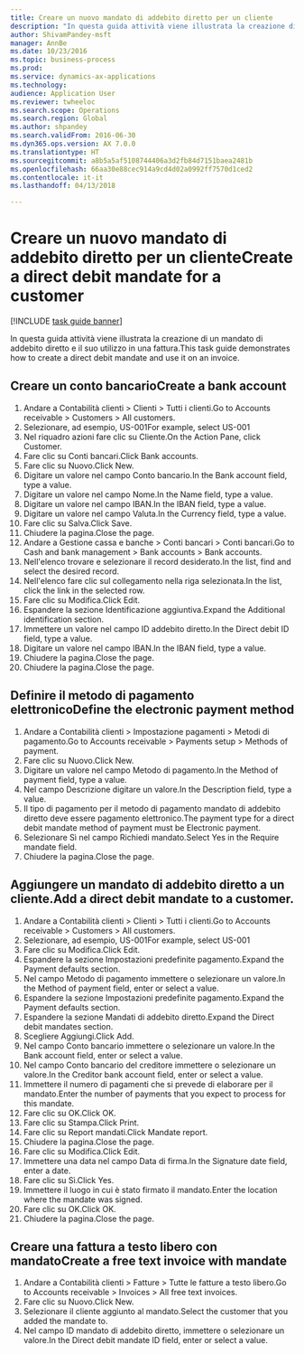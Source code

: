 ```yaml
--- 
title: Creare un nuovo mandato di addebito diretto per un cliente
description: "In questa guida attività viene illustrata la creazione di un mandato di addebito diretto e il suo utilizzo in una fattura."
author: ShivamPandey-msft
manager: AnnBe
ms.date: 10/23/2016
ms.topic: business-process
ms.prod: 
ms.service: dynamics-ax-applications
ms.technology: 
audience: Application User
ms.reviewer: twheeloc
ms.search.scope: Operations
ms.search.region: Global
ms.author: shpandey
ms.search.validFrom: 2016-06-30
ms.dyn365.ops.version: AX 7.0.0
ms.translationtype: HT
ms.sourcegitcommit: a8b5a5af5108744406a3d2fb84d7151baea2481b
ms.openlocfilehash: 66aa30e88cec914a9cd4d02a0992ff7570d1ced2
ms.contentlocale: it-it
ms.lasthandoff: 04/13/2018

---
```

# <a name="create-a-direct-debit-mandate-for-a-customer"></a><span data-ttu-id="ad651-103">Creare un nuovo mandato di addebito diretto per un cliente</span><span class="sxs-lookup"><span data-stu-id="ad651-103">Create a direct debit mandate for a customer</span></span>

[!INCLUDE [task guide banner](../../includes/task-guide-banner.md)]

<span data-ttu-id="ad651-104">In questa guida attività viene illustrata la creazione di un mandato di addebito diretto e il suo utilizzo in una fattura.</span><span class="sxs-lookup"><span data-stu-id="ad651-104">This task guide demonstrates how to create a direct debit mandate and use it on an invoice.</span></span>


## <a name="create-a-bank-account"></a><span data-ttu-id="ad651-105">Creare un conto bancario</span><span class="sxs-lookup"><span data-stu-id="ad651-105">Create a bank account</span></span>
1. <span data-ttu-id="ad651-106">Andare a Contabilità clienti > Clienti > Tutti i clienti.</span><span class="sxs-lookup"><span data-stu-id="ad651-106">Go to Accounts receivable > Customers > All customers.</span></span>
2. <span data-ttu-id="ad651-107">Selezionare, ad esempio, US-001</span><span class="sxs-lookup"><span data-stu-id="ad651-107">For example, select US-001</span></span>
3. <span data-ttu-id="ad651-108">Nel riquadro azioni fare clic su Cliente.</span><span class="sxs-lookup"><span data-stu-id="ad651-108">On the Action Pane, click Customer.</span></span>
4. <span data-ttu-id="ad651-109">Fare clic su Conti bancari.</span><span class="sxs-lookup"><span data-stu-id="ad651-109">Click Bank accounts.</span></span>
5. <span data-ttu-id="ad651-110">Fare clic su Nuovo.</span><span class="sxs-lookup"><span data-stu-id="ad651-110">Click New.</span></span>
6. <span data-ttu-id="ad651-111">Digitare un valore nel campo Conto bancario.</span><span class="sxs-lookup"><span data-stu-id="ad651-111">In the Bank account field, type a value.</span></span>
7. <span data-ttu-id="ad651-112">Digitare un valore nel campo Nome.</span><span class="sxs-lookup"><span data-stu-id="ad651-112">In the Name field, type a value.</span></span>
8. <span data-ttu-id="ad651-113">Digitare un valore nel campo IBAN.</span><span class="sxs-lookup"><span data-stu-id="ad651-113">In the IBAN field, type a value.</span></span>
9. <span data-ttu-id="ad651-114">Digitare un valore nel campo Valuta.</span><span class="sxs-lookup"><span data-stu-id="ad651-114">In the Currency field, type a value.</span></span>
10. <span data-ttu-id="ad651-115">Fare clic su Salva.</span><span class="sxs-lookup"><span data-stu-id="ad651-115">Click Save.</span></span>
11. <span data-ttu-id="ad651-116">Chiudere la pagina.</span><span class="sxs-lookup"><span data-stu-id="ad651-116">Close the page.</span></span>
12. <span data-ttu-id="ad651-117">Andare a Gestione cassa e banche > Conti bancari > Conti bancari.</span><span class="sxs-lookup"><span data-stu-id="ad651-117">Go to Cash and bank management > Bank accounts > Bank accounts.</span></span>
13. <span data-ttu-id="ad651-118">Nell'elenco trovare e selezionare il record desiderato.</span><span class="sxs-lookup"><span data-stu-id="ad651-118">In the list, find and select the desired record.</span></span>
14. <span data-ttu-id="ad651-119">Nell'elenco fare clic sul collegamento nella riga selezionata.</span><span class="sxs-lookup"><span data-stu-id="ad651-119">In the list, click the link in the selected row.</span></span>
15. <span data-ttu-id="ad651-120">Fare clic su Modifica.</span><span class="sxs-lookup"><span data-stu-id="ad651-120">Click Edit.</span></span>
16. <span data-ttu-id="ad651-121">Espandere la sezione Identificazione aggiuntiva.</span><span class="sxs-lookup"><span data-stu-id="ad651-121">Expand the Additional identification section.</span></span>
17. <span data-ttu-id="ad651-122">Immettere un valore nel campo ID addebito diretto.</span><span class="sxs-lookup"><span data-stu-id="ad651-122">In the Direct debit ID field, type a value.</span></span>
18. <span data-ttu-id="ad651-123">Digitare un valore nel campo IBAN.</span><span class="sxs-lookup"><span data-stu-id="ad651-123">In the IBAN field, type a value.</span></span>
19. <span data-ttu-id="ad651-124">Chiudere la pagina.</span><span class="sxs-lookup"><span data-stu-id="ad651-124">Close the page.</span></span>
20. <span data-ttu-id="ad651-125">Chiudere la pagina.</span><span class="sxs-lookup"><span data-stu-id="ad651-125">Close the page.</span></span>

## <a name="define-the-electronic-payment-method"></a><span data-ttu-id="ad651-126">Definire il metodo di pagamento elettronico</span><span class="sxs-lookup"><span data-stu-id="ad651-126">Define the electronic payment method</span></span>
1. <span data-ttu-id="ad651-127">Andare a Contabilità clienti > Impostazione pagamenti > Metodi di pagamento.</span><span class="sxs-lookup"><span data-stu-id="ad651-127">Go to Accounts receivable > Payments setup > Methods of payment.</span></span>
2. <span data-ttu-id="ad651-128">Fare clic su Nuovo.</span><span class="sxs-lookup"><span data-stu-id="ad651-128">Click New.</span></span>
3. <span data-ttu-id="ad651-129">Digitare un valore nel campo Metodo di pagamento.</span><span class="sxs-lookup"><span data-stu-id="ad651-129">In the Method of payment field, type a value.</span></span>
4. <span data-ttu-id="ad651-130">Nel campo Descrizione digitare un valore.</span><span class="sxs-lookup"><span data-stu-id="ad651-130">In the Description field, type a value.</span></span>
5. <span data-ttu-id="ad651-131">Il tipo di pagamento per il metodo di pagamento mandato di addebito diretto deve essere pagamento elettronico.</span><span class="sxs-lookup"><span data-stu-id="ad651-131">The payment type for a direct debit mandate method of payment must be Electronic payment.</span></span>
6. <span data-ttu-id="ad651-132">Selezionare Sì nel campo Richiedi mandato.</span><span class="sxs-lookup"><span data-stu-id="ad651-132">Select Yes in the Require mandate field.</span></span>
7. <span data-ttu-id="ad651-133">Chiudere la pagina.</span><span class="sxs-lookup"><span data-stu-id="ad651-133">Close the page.</span></span>

## <a name="add-a-direct-debit-mandate-to-a-customer"></a><span data-ttu-id="ad651-134">Aggiungere un mandato di addebito diretto a un cliente.</span><span class="sxs-lookup"><span data-stu-id="ad651-134">Add a direct debit mandate to a customer.</span></span>
1. <span data-ttu-id="ad651-135">Andare a Contabilità clienti > Clienti > Tutti i clienti.</span><span class="sxs-lookup"><span data-stu-id="ad651-135">Go to Accounts receivable > Customers > All customers.</span></span>
2. <span data-ttu-id="ad651-136">Selezionare, ad esempio, US-001</span><span class="sxs-lookup"><span data-stu-id="ad651-136">For example, select US-001</span></span>
3. <span data-ttu-id="ad651-137">Fare clic su Modifica.</span><span class="sxs-lookup"><span data-stu-id="ad651-137">Click Edit.</span></span>
4. <span data-ttu-id="ad651-138">Espandere la sezione Impostazioni predefinite pagamento.</span><span class="sxs-lookup"><span data-stu-id="ad651-138">Expand the Payment defaults section.</span></span>
5. <span data-ttu-id="ad651-139">Nel campo Metodo di pagamento immettere o selezionare un valore.</span><span class="sxs-lookup"><span data-stu-id="ad651-139">In the Method of payment field, enter or select a value.</span></span>
6. <span data-ttu-id="ad651-140">Espandere la sezione Impostazioni predefinite pagamento.</span><span class="sxs-lookup"><span data-stu-id="ad651-140">Expand the Payment defaults section.</span></span>
7. <span data-ttu-id="ad651-141">Espandere la sezione Mandati di addebito diretto.</span><span class="sxs-lookup"><span data-stu-id="ad651-141">Expand the Direct debit mandates section.</span></span>
8. <span data-ttu-id="ad651-142">Scegliere Aggiungi.</span><span class="sxs-lookup"><span data-stu-id="ad651-142">Click Add.</span></span>
9. <span data-ttu-id="ad651-143">Nel campo Conto bancario immettere o selezionare un valore.</span><span class="sxs-lookup"><span data-stu-id="ad651-143">In the Bank account field, enter or select a value.</span></span>
10. <span data-ttu-id="ad651-144">Nel campo Conto bancario del creditore immettere o selezionare un valore.</span><span class="sxs-lookup"><span data-stu-id="ad651-144">In the Creditor bank account field, enter or select a value.</span></span>
11. <span data-ttu-id="ad651-145">Immettere il numero di pagamenti che si prevede di elaborare per il mandato.</span><span class="sxs-lookup"><span data-stu-id="ad651-145">Enter the number of payments that you expect to process for this mandate.</span></span>
12. <span data-ttu-id="ad651-146">Fare clic su OK.</span><span class="sxs-lookup"><span data-stu-id="ad651-146">Click OK.</span></span>
13. <span data-ttu-id="ad651-147">Fare clic su Stampa.</span><span class="sxs-lookup"><span data-stu-id="ad651-147">Click Print.</span></span>
14. <span data-ttu-id="ad651-148">Fare clic su Report mandati.</span><span class="sxs-lookup"><span data-stu-id="ad651-148">Click Mandate report.</span></span>
15. <span data-ttu-id="ad651-149">Chiudere la pagina.</span><span class="sxs-lookup"><span data-stu-id="ad651-149">Close the page.</span></span>
16. <span data-ttu-id="ad651-150">Fare clic su Modifica.</span><span class="sxs-lookup"><span data-stu-id="ad651-150">Click Edit.</span></span>
17. <span data-ttu-id="ad651-151">Immettere una data nel campo Data di firma.</span><span class="sxs-lookup"><span data-stu-id="ad651-151">In the Signature date field, enter a date.</span></span>
18. <span data-ttu-id="ad651-152">Fare clic su Sì.</span><span class="sxs-lookup"><span data-stu-id="ad651-152">Click Yes.</span></span>
19. <span data-ttu-id="ad651-153">Immettere il luogo in cui è stato firmato il mandato.</span><span class="sxs-lookup"><span data-stu-id="ad651-153">Enter the location where the mandate was signed.</span></span>
20. <span data-ttu-id="ad651-154">Fare clic su OK.</span><span class="sxs-lookup"><span data-stu-id="ad651-154">Click OK.</span></span>
21. <span data-ttu-id="ad651-155">Chiudere la pagina.</span><span class="sxs-lookup"><span data-stu-id="ad651-155">Close the page.</span></span>

## <a name="create-a-free-text-invoice-with-mandate"></a><span data-ttu-id="ad651-156">Creare una fattura a testo libero con mandato</span><span class="sxs-lookup"><span data-stu-id="ad651-156">Create a free text invoice with mandate</span></span>
1. <span data-ttu-id="ad651-157">Andare a Contabilità clienti > Fatture > Tutte le fatture a testo libero.</span><span class="sxs-lookup"><span data-stu-id="ad651-157">Go to Accounts receivable > Invoices > All free text invoices.</span></span>
2. <span data-ttu-id="ad651-158">Fare clic su Nuovo.</span><span class="sxs-lookup"><span data-stu-id="ad651-158">Click New.</span></span>
3. <span data-ttu-id="ad651-159">Selezionare il cliente aggiunto al mandato.</span><span class="sxs-lookup"><span data-stu-id="ad651-159">Select the customer that you added the mandate to.</span></span>
4. <span data-ttu-id="ad651-160">Nel campo ID mandato di addebito diretto, immettere o selezionare un valore.</span><span class="sxs-lookup"><span data-stu-id="ad651-160">In the Direct debit mandate ID field, enter or select a value.</span></span>


